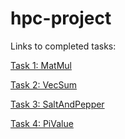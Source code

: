 # hpc-project

Links to completed tasks:


[Task 1: MatMul](../master/MatMul.py)

[Task 2: VecSum](../master/VecSum.py)

[Task 3: SaltAndPepper](../master/SaltAndPepper.py)

[Task 4: PiValue](../master/PiValue.py)
